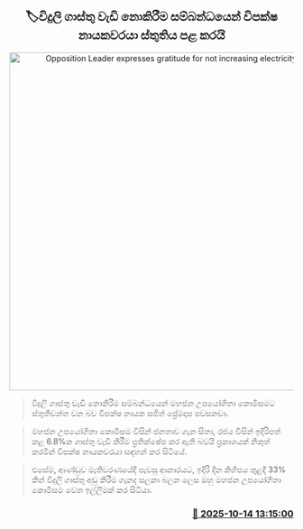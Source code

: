 <p align='center'><b><h2 align='center' title='Opposition Leader expresses gratitude for not increasing electricity tariffs'>🏷විදුලි ගාස්තු වැඩි නොකිරීම සම්බන්ධයෙන් විපක්ෂ නායකවරයා ස්තුතිය පළ කරයි</h2></b></p>
<p align='center'><img src='https://helakuru.sgp1.cdn.digitaloceanspaces.com/esana/images/lib/sajith-premadasa-new-archived.jpg' width='600' alt='Opposition Leader expresses gratitude for not increasing electricity tariffs'></p>

> විදුලි ගාස්තු වැඩි නොකිරීම සම්බන්ධයෙන් මහජන උපයෝගිතා කොමිසමට ස්තුතිවන්ත වන බව විපක්ෂ නායක සජිත් ප්‍රේමදාස පවසනවා.

> මහජන උපයෝගිතා කොමිසම විසින් ජනතාව ගැන සිතා, රජය විසින් ඉදිරිපත් කළ 6.8%ක ගාස්තු වැඩි කිරීම ප්‍රතික්ෂේප කර ඇති බවයි ප්‍රකාශයක් නිකුත් කරමින් විපක්ෂ නායකවරයා සඳහන් කර සිටියේ.

> එසේම, ආණ්ඩුව මැතිවරණයේදී පැවසූ ආකාරයට, ඉදිරි දින කිහිපය තුළදී 33% කින් විදුලි ගාස්තු අඩු කිරීම ගැනද සලකා බලන ලෙස ඔහු මහජන උපයෝගිතා කොමිසම වෙත ඉල්ලීමක් කර සිටියා.



<h3 align='right'><a href='https://www.helakuru.lk/esana/p/114480/'>📅 2025-10-14 13:15:00</a></h3>
